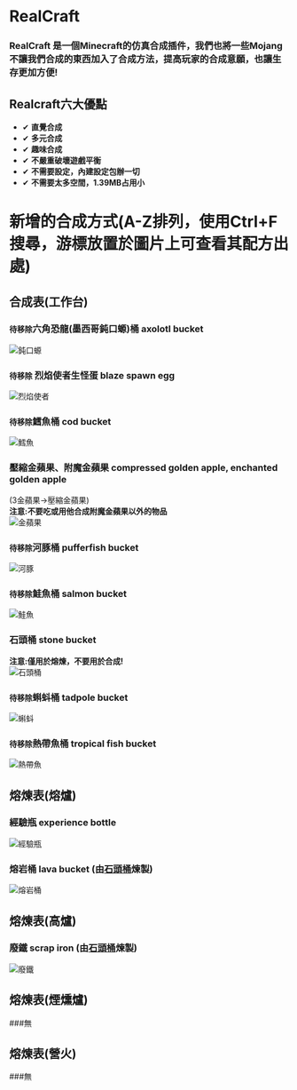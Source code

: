 # RealCraft
### RealCraft 是一個Minecraft的仿真合成插件，我們也將一些Mojang不讓我們合成的東西加入了合成方法，提高玩家的合成意願，也讓生存更加方便!
## Realcraft六大優點
- ✔ **直覺合成**
- ✔ **多元合成**
- ✔ **趣味合成**
- ✔ **不嚴重破壞遊戲平衡**
- ✔ **不需要設定，內建設定包辦一切**
- ✔ **不需要太多空間，1.39MB占用小**

# 新增的合成方式(A-Z排列，使用Ctrl+F搜尋，游標放置於圖片上可查看其配方出處)
## 合成表(工作台)
### `待移除`六角恐龍(墨西哥鈍口螈)桶 axolotl bucket
![鈍口螈](https://upload.cc/i1/2023/04/03/Vic8x6.png "工作台配方")  
### `待移除` 烈焰使者生怪蛋 blaze spawn egg
![烈焰使者](https://upload.cc/i1/2023/04/03/UD50Z2.png "工作台配方")  
### `待移除`鱈魚桶 cod bucket
![鱈魚](https://upload.cc/i1/2023/04/03/iBMqn0.png "工作台配方")  
### 壓縮金蘋果、附魔金蘋果 compressed golden apple, enchanted golden apple
(3金蘋果->壓縮金蘋果)  
**注意:不要吃或用他合成附魔金蘋果以外的物品**  
![金蘋果](https://upload.cc/i1/2023/04/03/Yydt4T.png "工作台配方")  
### `待移除`河豚桶 pufferfish bucket
![河豚](https://upload.cc/i1/2023/04/03/o5FUIj.png "工作台配方")
### `待移除`鮭魚桶 salmon bucket
![鮭魚](https://upload.cc/i1/2023/04/03/YP2sgj.png "工作台配方")
### 石頭桶 stone bucket
**注意:僅用於熔煉，不要用於合成!**  
![石頭桶](https://upload.cc/i1/2023/04/03/u78pH9.png "工作台配方")  
### `待移除`蝌蚪桶 tadpole bucket
![蝌蚪](https://upload.cc/i1/2023/04/03/4T6Zbo.png "工作台配方")
### `待移除`熱帶魚桶 tropical fish bucket
![熱帶魚](https://upload.cc/i1/2023/04/03/7tXUV1.png "工作台配方")

## 熔煉表(熔爐)
### 經驗瓶 experience bottle
![經驗瓶](https://upload.cc/i1/2023/04/03/dOchwS.png "熔爐配方")  
### 熔岩桶 lava bucket (由[石頭桶](https://github.com/KnowScratcher/RealCraft#%E7%9F%B3%E9%A0%AD%E6%A1%B6-stone-bucket)煉製)
![熔岩桶](https://upload.cc/i1/2023/04/03/Zqac3L.png "熔爐配方")  

## 熔煉表(高爐)
### 廢鐵 scrap iron (由[石頭桶](https://github.com/KnowScratcher/RealCraft#%E7%9F%B3%E9%A0%AD%E6%A1%B6-stone-bucket)煉製)
![廢鐵](https://upload.cc/i1/2023/04/03/FxfhXe.png "高爐配方")  

## 熔煉表(煙燻爐)
###無
## 熔煉表(營火)
###無

